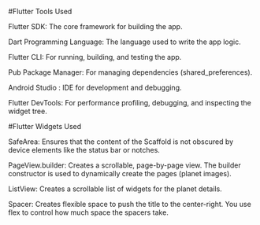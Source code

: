 #Flutter Tools Used

Flutter SDK: The core framework for building the app.

Dart Programming Language: The language used to write the app logic.

Flutter CLI: For running, building, and testing the app.

Pub Package Manager: For managing dependencies (shared_preferences).

Android Studio : IDE for development and debugging.

Flutter DevTools: For performance profiling, debugging, and inspecting the widget tree.

#Flutter Widgets Used

SafeArea: Ensures that the content of the Scaffold is not obscured by device elements like the status bar or notches.

PageView.builder: Creates a scrollable, page-by-page view. The builder constructor is used to dynamically create the pages (planet images).

ListView: Creates a scrollable list of widgets for the planet details.

Spacer: Creates flexible space to push the title to the center-right. You use flex to control how much space the spacers take.

